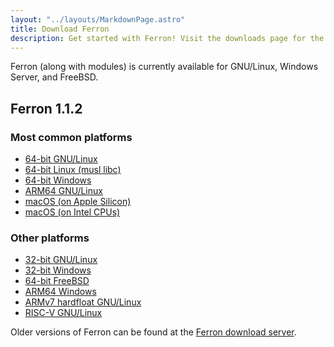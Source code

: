 ```yaml
---
layout: "../layouts/MarkdownPage.astro"
title: Download Ferron
description: Get started with Ferron! Visit the downloads page for the latest stable releases to find your perfect fit!
---
```


Ferron (along with modules) is currently available for GNU/Linux, Windows Server, and FreeBSD.

## Ferron 1.1.2

### Most common platforms

- [64-bit GNU/Linux](https://downloads.ferronweb.org/1.1.2/ferron-1.1.2-x86_64-unknown-linux-gnu.zip)
- [64-bit Linux (musl libc)](https://downloads.ferronweb.org/1.1.2/ferron-1.1.2-x86_64-unknown-linux-musl.zip)
- [64-bit Windows](https://downloads.ferronweb.org/1.1.2/ferron-1.1.2-x86_64-pc-windows-msvc.zip)
- [ARM64 GNU/Linux](https://downloads.ferronweb.org/1.1.2/ferron-1.1.2-aarch64-unknown-linux-gnu.zip)
- [macOS (on Apple Silicon)](https://downloads.ferronweb.org/1.1.2/ferron-1.1.2-aarch64-apple-darwin.zip)
- [macOS (on Intel CPUs)](https://downloads.ferronweb.org/1.1.2/ferron-1.1.2-x86_64-apple-darwin.zip)

### Other platforms

- [32-bit GNU/Linux](https://downloads.ferronweb.org/1.1.2/ferron-1.1.2-i686-unknown-linux-gnu.zip)
- [32-bit Windows](https://downloads.ferronweb.org/1.1.2/ferron-1.1.2-i686-pc-windows-msvc.zip)
- [64-bit FreeBSD](https://downloads.ferronweb.org/1.1.2/ferron-1.1.2-x86_64-unknown-freebsd.zip)
- [ARM64 Windows](https://downloads.ferronweb.org/1.1.2/ferron-1.1.2-aarch64-pc-windows-msvc.zip)
- [ARMv7 hardfloat GNU/Linux](https://downloads.ferronweb.org/1.1.2/ferron-1.1.2-armv7-unknown-linux-gnueabihf.zip)
- [RISC-V GNU/Linux](https://downloads.ferronweb.org/1.1.2/ferron-1.1.2-riscv64gc-unknown-linux-gnu.zip)

Older versions of Ferron can be found at the [Ferron download server](https://downloads.ferronweb.org/).
